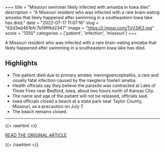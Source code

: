 +++
title = "Missouri swimmer likely infected with amoeba in Iowa dies"
description = "A Missouri resident who was infected with a rare brain-eating amoeba that likely happened after swimming in a southeastern Iowa lake has died."
date = "2022-07-17 11:07:16"
slug = "62d3ed461bfc7b19ff6d2347"
image = "https://i.imgur.com/TvV3iK2.jpg"
score = "1350"
categories = ['patient', 'infection', 'missouri']
+++

A Missouri resident who was infected with a rare brain-eating amoeba that likely happened after swimming in a southeastern Iowa lake has died.

## Highlights

- The patient died due to primary amebic meningoencephalitis, a rare and usually fatal infection caused by the naegleria fowleri ameba.
- Health officials say they believe the parasite was contracted at Lake of Three Fires near Bedford, Iowa, about two hours north of Kansas City.
- The name and age of the patient will not be released, officials said.
- Iowa officials closed a beach at a state park near Taylor County, Missouri, as a precaution on July 7.
- The beach remains closed.

---

{{< rawhtml >}}
  <p class="article-category">
    <a target="_blank" href="https://www.wowt.com/2022/07/16/missouri-swimmer-likely-infected-with-amoeba-iowa-dies/">READ THE ORIGINAL ARTICLE</a>
  </p>
{{< /rawhtml >}}
